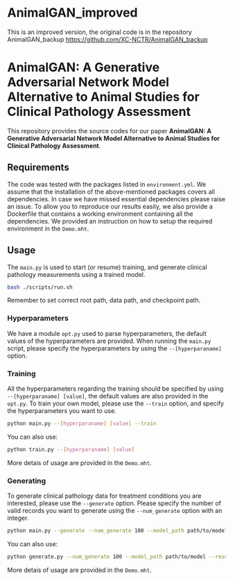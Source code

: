 # AnimalGAN_improved
This is an improved version, the original code is in the repository AnimalGAN_backup https://github.com/XC-NCTR/AnimalGAN_backup
# AnimalGAN: A Generative Adversarial Network Model Alternative to Animal Studies for Clinical Pathology Assessment
This repository provides the source codes for our paper **AnimalGAN: A Generative Adversarial Network Model Alternative to Animal Studies for Clinical Pathology Assessment**.

## Requirements
The code was tested with the packages listed in `environment.yml`. We assume that the installation of the above-mentioned packages covers all dependencies. In case we have missed essential dependencies please raise an issue. To allow you to reproduce our results easily, we also provide a Dockerfile that contains a working environment containing all the dependencies.
We provided an instruction on how to setup the required environment in the `Demo.mht`.

## Usage
The `main.py` is used to start (or resume) training, and generate clinical pathology measurements using a trained model.
```sh
bash ./scripts/run.sh 
```
Remember to set correct root path, data path, and checkpoint path.

### Hyperparameters
We have a module `opt.py` used to parse hyperparameters, the default values of the hyperparameters are provided. When running the `main.py` script, please specify the hyperparameters by using the `--[hyperparaname]` option.

### Training
All the hyperparameters regarding the training should be specified by using `--[hyperparaname] [value]`, the default values are also provided in the `opt.py`.
To train your own model, please use the `--train` option, and specify the hyperparameters you want to use.
```sh
python main.py --[hyperparaname] [value] --train
```
You can also use:
```sh
python train.py --[hyperparaname] [value]
```
More detais of usage are provided in the `Demo.mht`.

### Generating
To generate clinical pathology data for treatment conditions you are interested, please use the `--generate` option.
Please specify the number of valid records you want to generate using the `--num_generate` option with an integer.
```sh
python main.py --generate --num_generate 100 --model_path path/to/model --results_path where_to_save
```
You can also use:
```sh
python generate.py --num_generate 100 --model_path path/to/model --results_path where_to_save
```
More detais of usage are provided in the `Demo.mht`.
